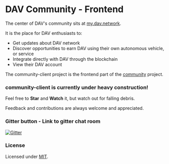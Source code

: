 # DAV Community - Frontend

The center of DAV's community sits at [my.dav.network](https://my.dav.network/).

It is the place for DAV enthusiasts to:

* Get updates about DAV network
* Discover opportunities to earn DAV using their own autonomous vehicle, or service
* Integrate directly with DAV through the blockchain
* View their DAV account

The community-client project is the frontend part of the [community](https://github.com/DAVFoundation/community) project.

### community-client is currently under heavy construction!

Feel free to **Star** and **Watch** it, but watch out for falling debris.

Feedback and contributions are always welcome and appreciated.

### Gitter button - Link to gitter chat room
[![Gitter](https://img.shields.io/gitter/room/DAVFoundation/DAV-Contributors.svg?style=flat-square)](https://gitter.im/DAVFoundation/DAV-Contributors)

### License

Licensed under [MIT](https://github.com/DAVFoundation/community-client/blob/master/LICENSE).
